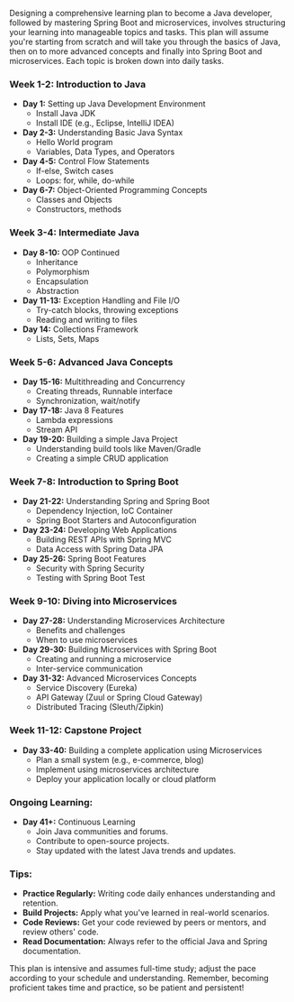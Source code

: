 Designing a comprehensive learning plan to become a Java developer, followed by mastering Spring Boot and microservices, involves structuring your learning into manageable topics and tasks. This plan will assume you're starting from scratch and will take you through the basics of Java, then on to more advanced concepts and finally into Spring Boot and microservices. Each topic is broken down into daily tasks.

### **Week 1-2: Introduction to Java**
- **Day 1:** Setting up Java Development Environment
  - Install Java JDK
  - Install IDE (e.g., Eclipse, IntelliJ IDEA)
- **Day 2-3:** Understanding Basic Java Syntax
  - Hello World program
  - Variables, Data Types, and Operators
- **Day 4-5:** Control Flow Statements
  - If-else, Switch cases
  - Loops: for, while, do-while
- **Day 6-7:** Object-Oriented Programming Concepts
  - Classes and Objects
  - Constructors, methods

### **Week 3-4: Intermediate Java**
- **Day 8-10:** OOP Continued
  - Inheritance
  - Polymorphism
  - Encapsulation
  - Abstraction
- **Day 11-13:** Exception Handling and File I/O
  - Try-catch blocks, throwing exceptions
  - Reading and writing to files
- **Day 14:** Collections Framework
  - Lists, Sets, Maps

### **Week 5-6: Advanced Java Concepts**
- **Day 15-16:** Multithreading and Concurrency
  - Creating threads, Runnable interface
  - Synchronization, wait/notify
- **Day 17-18:** Java 8 Features
  - Lambda expressions
  - Stream API
- **Day 19-20:** Building a simple Java Project
  - Understanding build tools like Maven/Gradle
  - Creating a simple CRUD application

### **Week 7-8: Introduction to Spring Boot**
- **Day 21-22:** Understanding Spring and Spring Boot
  - Dependency Injection, IoC Container
  - Spring Boot Starters and Autoconfiguration
- **Day 23-24:** Developing Web Applications
  - Building REST APIs with Spring MVC
  - Data Access with Spring Data JPA
- **Day 25-26:** Spring Boot Features
  - Security with Spring Security
  - Testing with Spring Boot Test

### **Week 9-10: Diving into Microservices**
- **Day 27-28:** Understanding Microservices Architecture
  - Benefits and challenges
  - When to use microservices
- **Day 29-30:** Building Microservices with Spring Boot
  - Creating and running a microservice
  - Inter-service communication
- **Day 31-32:** Advanced Microservices Concepts
  - Service Discovery (Eureka)
  - API Gateway (Zuul or Spring Cloud Gateway)
  - Distributed Tracing (Sleuth/Zipkin)

### **Week 11-12: Capstone Project**
- **Day 33-40:** Building a complete application using Microservices
  - Plan a small system (e.g., e-commerce, blog)
  - Implement using microservices architecture
  - Deploy your application locally or cloud platform

### **Ongoing Learning:**
- **Day 41+:** Continuous Learning
  - Join Java communities and forums.
  - Contribute to open-source projects.
  - Stay updated with the latest Java trends and updates.

### **Tips:**
- **Practice Regularly:** Writing code daily enhances understanding and retention.
- **Build Projects:** Apply what you've learned in real-world scenarios.
- **Code Reviews:** Get your code reviewed by peers or mentors, and review others' code.
- **Read Documentation:** Always refer to the official Java and Spring documentation.

This plan is intensive and assumes full-time study; adjust the pace according to your schedule and understanding. Remember, becoming proficient takes time and practice, so be patient and persistent!